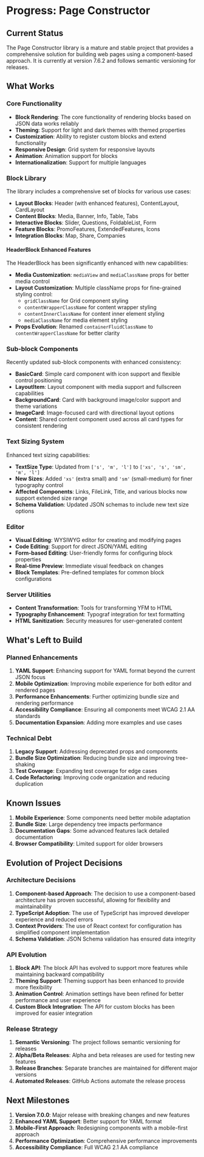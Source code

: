 # Progress: Page Constructor

## Current Status

The Page Constructor library is a mature and stable project that provides a comprehensive solution for building web pages using a component-based approach. It is currently at version 7.6.2 and follows semantic versioning for releases.

## What Works

### Core Functionality

- **Block Rendering**: The core functionality of rendering blocks based on JSON data works reliably
- **Theming**: Support for light and dark themes with themed properties
- **Customization**: Ability to register custom blocks and extend functionality
- **Responsive Design**: Grid system for responsive layouts
- **Animation**: Animation support for blocks
- **Internationalization**: Support for multiple languages

### Block Library

The library includes a comprehensive set of blocks for various use cases:

- **Layout Blocks**: Header (with enhanced features), ContentLayout, CardLayout
- **Content Blocks**: Media, Banner, Info, Table, Tabs
- **Interactive Blocks**: Slider, Questions, FoldableList, Form
- **Feature Blocks**: PromoFeatures, ExtendedFeatures, Icons
- **Integration Blocks**: Map, Share, Companies

#### HeaderBlock Enhanced Features

The HeaderBlock has been significantly enhanced with new capabilities:

- **Media Customization**: `mediaView` and `mediaClassName` props for better media control
- **Layout Customization**: Multiple className props for fine-grained styling control:
  - `gridClassName` for Grid component styling
  - `contentWrapperClassName` for content wrapper styling
  - `contentInnerClassName` for content inner element styling
  - `mediaClassName` for media element styling
- **Props Evolution**: Renamed `containerFluidClassName` to `contentWrapperClassName` for better clarity

### Sub-block Components

Recently updated sub-block components with enhanced consistency:

- **BasicCard**: Simple card component with icon support and flexible control positioning
- **LayoutItem**: Layout component with media support and fullscreen capabilities
- **BackgroundCard**: Card with background image/color support and theme variations
- **ImageCard**: Image-focused card with directional layout options
- **Content**: Shared content component used across all card types for consistent rendering

### Text Sizing System

Enhanced text sizing capabilities:

- **TextSize Type**: Updated from `['s', 'm', 'l']` to `['xs', 's', 'sm', 'm', 'l']`
- **New Sizes**: Added `'xs'` (extra small) and `'sm'` (small-medium) for finer typography control
- **Affected Components**: Links, FileLink, Title, and various blocks now support extended size range
- **Schema Validation**: Updated JSON schemas to include new text size options

### Editor

- **Visual Editing**: WYSIWYG editor for creating and modifying pages
- **Code Editing**: Support for direct JSON/YAML editing
- **Form-based Editing**: User-friendly forms for configuring block properties
- **Real-time Preview**: Immediate visual feedback on changes
- **Block Templates**: Pre-defined templates for common block configurations

### Server Utilities

- **Content Transformation**: Tools for transforming YFM to HTML
- **Typography Enhancement**: Typograf integration for text formatting
- **HTML Sanitization**: Security measures for user-generated content

## What's Left to Build

### Planned Enhancements

1. **YAML Support**: Enhancing support for YAML format beyond the current JSON focus
2. **Mobile Optimization**: Improving mobile experience for both editor and rendered pages
3. **Performance Enhancements**: Further optimizing bundle size and rendering performance
4. **Accessibility Compliance**: Ensuring all components meet WCAG 2.1 AA standards
5. **Documentation Expansion**: Adding more examples and use cases

### Technical Debt

1. **Legacy Support**: Addressing deprecated props and components
2. **Bundle Size Optimization**: Reducing bundle size and improving tree-shaking
3. **Test Coverage**: Expanding test coverage for edge cases
4. **Code Refactoring**: Improving code organization and reducing duplication

## Known Issues

1. **Mobile Experience**: Some components need better mobile adaptation
2. **Bundle Size**: Large dependency tree impacts performance
3. **Documentation Gaps**: Some advanced features lack detailed documentation
4. **Browser Compatibility**: Limited support for older browsers

## Evolution of Project Decisions

### Architecture Decisions

1. **Component-based Approach**: The decision to use a component-based architecture has proven successful, allowing for flexibility and maintainability
2. **TypeScript Adoption**: The use of TypeScript has improved developer experience and reduced errors
3. **Context Providers**: The use of React context for configuration has simplified component implementation
4. **Schema Validation**: JSON Schema validation has ensured data integrity

### API Evolution

1. **Block API**: The block API has evolved to support more features while maintaining backward compatibility
2. **Theming Support**: Theming support has been enhanced to provide more flexibility
3. **Animation Control**: Animation settings have been refined for better performance and user experience
4. **Custom Block Integration**: The API for custom blocks has been improved for easier integration

### Release Strategy

1. **Semantic Versioning**: The project follows semantic versioning for releases
2. **Alpha/Beta Releases**: Alpha and beta releases are used for testing new features
3. **Release Branches**: Separate branches are maintained for different major versions
4. **Automated Releases**: GitHub Actions automate the release process

## Next Milestones

1. **Version 7.0.0**: Major release with breaking changes and new features
2. **Enhanced YAML Support**: Better support for YAML format
3. **Mobile-First Approach**: Redesigning components with a mobile-first approach
4. **Performance Optimization**: Comprehensive performance improvements
5. **Accessibility Compliance**: Full WCAG 2.1 AA compliance
